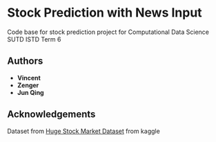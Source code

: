 # Stock Prediction with News Input
Code base for stock prediction project for Computational Data Science SUTD ISTD Term 6

## Authors
* **Vincent**
* **Zenger**
* **Jun Qing**

## Acknowledgements
Dataset from [Huge Stock Market Dataset](https://www.kaggle.com/borismarjanovic/price-volume-data-for-all-us-stocks-etfs) from kaggle
